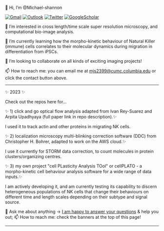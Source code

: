 👋 Hi, I’m @Michael-shannon

[![Gmail](https://img.shields.io/badge/-Gmail-critical?style=flat-square&logo=Gmail&logoColor=white&link=mailto:mkjshan@gmail.com)](mailto:mkjshan@gmail.com)
[![Outlook](https://img.shields.io/badge/-Outlook-0078D4?style=flat&logo=Microsoft-Outlook&logoColor=white)](mailto:mjs2399@cumc.columbia.edu)
[![Twitter](https://img.shields.io/twitter/url?style=social&url=https://twitter.com/mshanj)](https://twitter.com/mshanj)
[![GoogleScholar](https://img.shields.io/badge/-Google%20Scholar-9cf?style=flat&logo=Google&logoColor=white)](https://scholar.google.com/citations?user=pv7PczwAAAAJ&hl=en&authuser=1)

👀 I’m interested in cross length/time scale super resolution microscopy, and computational bio-image analysis.

🌱 I’m currently learning how the morpho-kinetic behaviour of Natural Killer (immune) cells correlates to their molecular dynamics during migration in differentiation from iPSCs.

💞️ I’m looking to collaborate on all kinds of exciting imaging projects!

📫 How to reach me: you can email me at mjs2399@cumc.columbia.edu or click the contact button above.


-----


✨ 2023 ✨  

Check out the repos here for...

✨  1) click and go optical flow analysis adapted from Ivan Rey-Suarez and Arpita Upadhyaya (full paper link in repo description).✨ 
 
I used it to track actin and other proteins in migrating NK cells.
 
✨ 2) localization microscopy multi-blinking correction software (DDC) from Christopher H. Bohrer, adapted to work on the AWS cloud.✨ 

I use it currently for STORM data correction, to count molecules in protein clusters/organizing centres.

✨ 3) my own project "cell PLasticity Analysis TOol" or cellPLATO - a morpho-kinetic cell behaviour analysis software for a wide range of data inputs.✨

I am actively developing it, and am currently testing its capability to discern heterogeneous populations of NK cells that change their behaviours on different time
and length scales depending on their subtype and signal source.

💬 Ask me about anything -> [I am happy to answer your questions](mailto:mjs2399@cumc.columbia.edu) & help you out;
📫 How to reach me: check the banners at the top of this page!

-----





